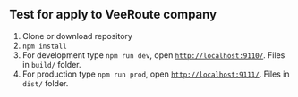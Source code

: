 ## Test for apply to VeeRoute company

1. Clone or download repository
2. `npm install`
3. For development type `npm run dev`, open [`http://localhost:9110/`](http://localhost:9110/). Files in `build/` folder.
4. For production type `npm run prod`, open [`http://localhost:9111/`](http://localhost:9111/). Files in `dist/` folder.
